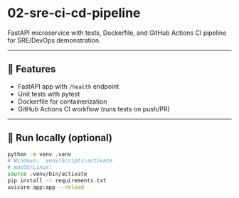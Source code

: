 # 02-sre-ci-cd-pipeline

FastAPI microservice with tests, Dockerfile, and GitHub Actions CI pipeline for SRE/DevOps demonstration.

---

## 📌 Features
- FastAPI app with `/health` endpoint
- Unit tests with pytest
- Dockerfile for containerization
- GitHub Actions CI workflow (runs tests on push/PR)

---

## 🚀 Run locally (optional)
```bash
python -m venv .venv
# Windows: .venv\Scripts\activate
# macOS/Linux:
source .venv/bin/activate
pip install -r requirements.txt
uvicorn app:app --reload
